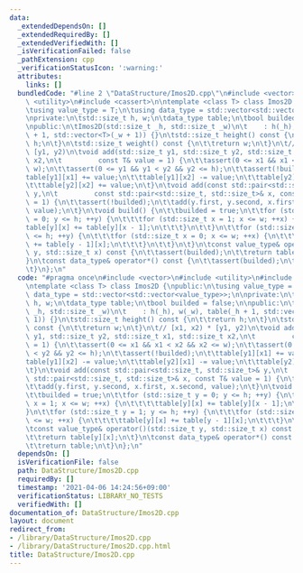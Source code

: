 ```yaml
---
data:
  _extendedDependsOn: []
  _extendedRequiredBy: []
  _extendedVerifiedWith: []
  _isVerificationFailed: false
  _pathExtension: cpp
  _verificationStatusIcon: ':warning:'
  attributes:
    links: []
  bundledCode: "#line 2 \"DataStructure/Imos2D.cpp\"\n#include <vector>\n#include\
    \ <utility>\n#include <cassert>\n\ntemplate <class T> class Imos2D {\npublic:\n\
    \tusing value_type = T;\n\tusing data_type = std::vector<std::vector<value_type>>;\n\
    \nprivate:\n\tstd::size_t h, w;\n\tdata_type table;\n\tbool builded = false;\n\
    \npublic:\n\tImos2D(std::size_t _h, std::size_t _w)\n\t    : h(_h), w(_w), table(_h\
    \ + 1, std::vector<T>(_w + 1)) {}\n\tstd::size_t height() const {\n\t\treturn\
    \ h;\n\t}\n\tstd::size_t weight() const {\n\t\treturn w;\n\t}\n\t// [x1, x2) *\
    \ [y1, y2)\n\tvoid add(std::size_t y1, std::size_t y2, std::size_t x1, std::size_t\
    \ x2,\n\t         const T& value = 1) {\n\t\tassert(0 <= x1 && x1 < x2 && x2 <=\
    \ w);\n\t\tassert(0 <= y1 && y1 < y2 && y2 <= h);\n\t\tassert(!builded);\n\t\t\
    table[y1][x1] += value;\n\t\ttable[y1][x2] -= value;\n\t\ttable[y2][x1] -= value;\n\
    \t\ttable[y2][x2] += value;\n\t}\n\tvoid add(const std::pair<std::size_t, std::size_t>&\
    \ y,\n\t         const std::pair<std::size_t, std::size_t>& x, const T& value\
    \ = 1) {\n\t\tassert(!builded);\n\t\tadd(y.first, y.second, x.first, x.second,\
    \ value);\n\t}\n\tvoid build() {\n\t\tbuilded = true;\n\t\tfor (std::size_t y\
    \ = 0; y <= h; ++y) {\n\t\t\tfor (std::size_t x = 1; x <= w; ++x) {\n\t\t\t\t\
    table[y][x] += table[y][x - 1];\n\t\t\t}\n\t\t}\n\t\tfor (std::size_t y = 1; y\
    \ <= h; ++y) {\n\t\t\tfor (std::size_t x = 0; x <= w; ++x) {\n\t\t\t\ttable[y][x]\
    \ += table[y - 1][x];\n\t\t\t}\n\t\t}\n\t}\n\tconst value_type& operator()(std::size_t\
    \ y, std::size_t x) const {\n\t\tassert(builded);\n\t\treturn table[y][x];\n\t\
    }\n\tconst data_type& operator*() const {\n\t\tassert(builded);\n\t\treturn table;\n\
    \t}\n};\n"
  code: "#pragma once\n#include <vector>\n#include <utility>\n#include <cassert>\n\
    \ntemplate <class T> class Imos2D {\npublic:\n\tusing value_type = T;\n\tusing\
    \ data_type = std::vector<std::vector<value_type>>;\n\nprivate:\n\tstd::size_t\
    \ h, w;\n\tdata_type table;\n\tbool builded = false;\n\npublic:\n\tImos2D(std::size_t\
    \ _h, std::size_t _w)\n\t    : h(_h), w(_w), table(_h + 1, std::vector<T>(_w +\
    \ 1)) {}\n\tstd::size_t height() const {\n\t\treturn h;\n\t}\n\tstd::size_t weight()\
    \ const {\n\t\treturn w;\n\t}\n\t// [x1, x2) * [y1, y2)\n\tvoid add(std::size_t\
    \ y1, std::size_t y2, std::size_t x1, std::size_t x2,\n\t         const T& value\
    \ = 1) {\n\t\tassert(0 <= x1 && x1 < x2 && x2 <= w);\n\t\tassert(0 <= y1 && y1\
    \ < y2 && y2 <= h);\n\t\tassert(!builded);\n\t\ttable[y1][x1] += value;\n\t\t\
    table[y1][x2] -= value;\n\t\ttable[y2][x1] -= value;\n\t\ttable[y2][x2] += value;\n\
    \t}\n\tvoid add(const std::pair<std::size_t, std::size_t>& y,\n\t         const\
    \ std::pair<std::size_t, std::size_t>& x, const T& value = 1) {\n\t\tassert(!builded);\n\
    \t\tadd(y.first, y.second, x.first, x.second, value);\n\t}\n\tvoid build() {\n\
    \t\tbuilded = true;\n\t\tfor (std::size_t y = 0; y <= h; ++y) {\n\t\t\tfor (std::size_t\
    \ x = 1; x <= w; ++x) {\n\t\t\t\ttable[y][x] += table[y][x - 1];\n\t\t\t}\n\t\t\
    }\n\t\tfor (std::size_t y = 1; y <= h; ++y) {\n\t\t\tfor (std::size_t x = 0; x\
    \ <= w; ++x) {\n\t\t\t\ttable[y][x] += table[y - 1][x];\n\t\t\t}\n\t\t}\n\t}\n\
    \tconst value_type& operator()(std::size_t y, std::size_t x) const {\n\t\tassert(builded);\n\
    \t\treturn table[y][x];\n\t}\n\tconst data_type& operator*() const {\n\t\tassert(builded);\n\
    \t\treturn table;\n\t}\n};\n"
  dependsOn: []
  isVerificationFile: false
  path: DataStructure/Imos2D.cpp
  requiredBy: []
  timestamp: '2021-04-06 14:24:56+09:00'
  verificationStatus: LIBRARY_NO_TESTS
  verifiedWith: []
documentation_of: DataStructure/Imos2D.cpp
layout: document
redirect_from:
- /library/DataStructure/Imos2D.cpp
- /library/DataStructure/Imos2D.cpp.html
title: DataStructure/Imos2D.cpp
---
```

